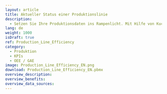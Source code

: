 ```yaml
---
layout: article
title: Aktueller Status einer Produktionslinie
description: 
  - Setzen Sie Ihre Produktionsdaten ins Rampenlicht. Mit Hilfe von Kuchen- und Balkendiagrammen können schnell alle wichtigen Informationen einer Produktionslinie erkannt werden.
lang: de
weight: 1000
isDraft: true
ref: Production_Line_Efficiency
category:
  - Produktion
  - KPIs
  - OEE / GAE
image: Production_Line_Efficiency_EN.png
download: Production_Line_Efficiency_EN.pbmx
overview_description:
overview_benefits:
overview_data_sources:
---
```


